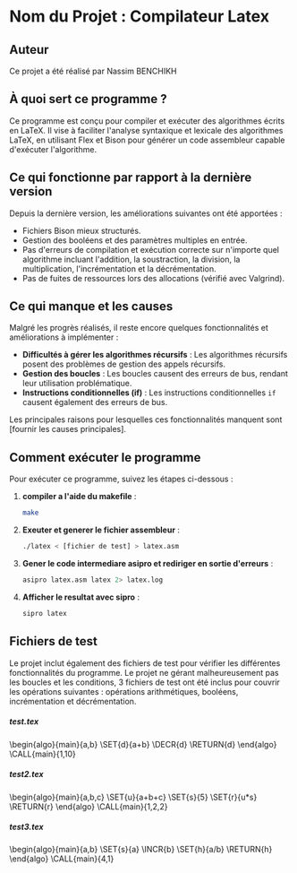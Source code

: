 # Nom du Projet : Compilateur Latex

## Auteur

Ce projet a été réalisé par Nassim BENCHIKH

## À quoi sert ce programme ?
Ce programme est conçu pour compiler et exécuter des algorithmes écrits en LaTeX. Il vise à faciliter l'analyse syntaxique et lexicale des algorithmes LaTeX, en utilisant Flex et Bison pour générer un code assembleur capable d'exécuter l'algorithme.

## Ce qui fonctionne par rapport à la dernière version

Depuis la dernière version, les améliorations suivantes ont été apportées :
-  Fichiers Bison mieux structurés.
-  Gestion des booléens et des paramètres multiples en entrée.
-  Pas d'erreurs de compilation et exécution correcte sur n'importe quel algorithme incluant l'addition, la soustraction, la division, la multiplication, l'incrémentation et la décrémentation.
- Pas de fuites de ressources lors des allocations (vérifié avec Valgrind).



## Ce qui manque et les causes

Malgré les progrès réalisés, il reste encore quelques fonctionnalités et améliorations à implémenter :
- **Difficultés à gérer les algorithmes récursifs** : Les algorithmes récursifs posent des problèmes de gestion des appels récursifs.
- **Gestion des boucles** : Les boucles causent des erreurs de bus, rendant leur utilisation problématique.
- **Instructions conditionnelles (if)** : Les instructions conditionnelles `if` causent également des erreurs de bus.

Les principales raisons pour lesquelles ces fonctionnalités manquent sont [fournir les causes principales].

## Comment exécuter le programme

Pour exécuter ce programme, suivez les étapes ci-dessous :


1. **compiler a l'aide du makefile** :
    ```bash
    make
    ```
2. **Exeuter et generer le fichier assembleur** :
    ```bash
    ./latex < [fichier de test] > latex.asm 
    ```
3. **Gener le code intermediare asipro et rediriger en sortie d'erreurs** :
    ```bash
    asipro latex.asm latex 2> latex.log
    ```
4. **Afficher le resultat avec sipro** :
    ```bash
    sipro latex
    ```

## Fichiers de test
Le projet inclut également des fichiers de test pour vérifier les différentes fonctionnalités du programme. Le projet ne gérant malheureusement pas les boucles et les conditions, 3 fichiers de test ont été inclus pour couvrir les opérations suivantes : opérations arithmétiques, booléens, incrémentation et décrémentation. 

##### test.tex

\begin{algo}{main}{a,b}
    \SET{d}{a+b}
    \DECR{d}
    \RETURN{d}
\end{algo}
\CALL{main}{1,10}

##### test2.tex
\begin{algo}{main}{a,b,c}
    \SET{u}{a+b+c}
    \SET{s}{5}
    \SET{r}{u*s}
    \RETURN{r}
\end{algo}
\CALL{main}{1,2,2}

##### test3.tex
\begin{algo}{main}{a,b}
    \SET{s}{a}
    \INCR{b}
    \SET{h}{a/b}
    \RETURN{h}
\end{algo}
\CALL{main}{4,1}
